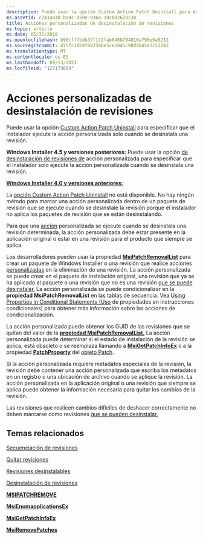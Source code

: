 ```yaml
---
description: Puede usar la opción Custom Action Patch Uninstall para especificar que el instalador ejecute la acción personalizada solo cuando se desinstala una revisión.
ms.assetid: c741aa40-ba4c-459e-936a-19c002620c30
title: Acciones personalizadas de desinstalación de revisiones
ms.topic: article
ms.date: 05/31/2018
ms.openlocfilehash: b90cfffbdb37f1f2fab046b794010a790e9a5212
ms.sourcegitcommit: d75fc10b9f0825bbe5ce5045c90d4045e3c53243
ms.translationtype: MT
ms.contentlocale: es-ES
ms.lasthandoff: 09/13/2021
ms.locfileid: "127173669"
---
```

# <a name="patch-uninstall-custom-actions"></a>Acciones personalizadas de desinstalación de revisiones

Puede usar la opción [Custom Action Patch Uninstall](custom-action-patch-uninstall-option.md) para especificar que el instalador ejecute la acción personalizada solo cuando se desinstala una revisión.

**Windows Installer 4.5 y versiones posteriores:** Puede usar la opción [de desinstalación de revisiones de](custom-action-patch-uninstall-option.md) acción personalizada para especificar que el instalador solo ejecute la acción personalizada cuando se desinstala una revisión.

**[Windows Installer 4.0 y versiones anteriores:](not-supported-in-windows-installer-4-0.md)**

La [opción Custom Action Patch Uninstall](custom-action-patch-uninstall-option.md) no está disponible. No hay ningún método [](custom-actions.md) para marcar una acción personalizada dentro de un paquete de revisión que se ejecute cuando se desinstale la revisión porque el instalador no aplica los paquetes de revisión que se están desinstalando.

Para que una [acción](custom-actions.md) personalizada se ejecute cuando se desinstala una revisión determinada, la acción personalizada debe estar presente en la aplicación original o estar en una revisión para el producto que siempre se aplica.

Los desarrolladores pueden usar la propiedad [**MsiPatchRemovalList**](msipatchremovallist.md) para crear un paquete de Windows Installer o una revisión que realice acciones [personalizadas](custom-actions.md) en la eliminación de una revisión. La acción personalizada se puede crear en el paquete de instalación original, una revisión que ya se ha aplicado al paquete o una revisión que no es una revisión [que se puede desinstalar.](uninstallable-patches.md) La acción personalizada se puede condicionalizar en la **propiedad MsiPatchRemovalList** en las tablas de secuencia. Vea [Using Properties in Conditional Statements (Uso](using-properties-in-conditional-statements.md) de propiedades en instrucciones condicionales) para obtener más información sobre las acciones de condicionalización.

La acción personalizada puede obtener los GUID de las revisiones que se quitan del valor de la [**propiedad MsiPatchRemovalList.**](msipatchremovallist.md) La acción personalizada puede determinar si el estado de instalación de la revisión se aplica, está obsoleto o se reemplaza llamando a [**MsiGetPatchInfoEx**](/windows/desktop/api/Msi/nf-msi-msigetpatchinfoexa) o a la propiedad [**PatchProperty**](patch-patchproperty.md) del [objeto Patch](patch-object.md).

Si la acción personalizada requiere metadatos especiales de la revisión, la revisión debe contener una acción personalizada que escriba los metadatos en un registro o una ubicación de archivo cuando se aplique la revisión. La acción personalizada en la aplicación original o una revisión que siempre se aplica puede obtener la información necesaria para quitar los cambios de la revisión.

Las revisiones que realicen cambios difíciles de deshacer correctamente no deben marcarse como revisiones [que se pueden desinstalar.](uninstallable-patches.md)

## <a name="related-topics"></a>Temas relacionados

<dl> <dt>

[Secuenciación de revisiones](sequencing-patches.md)
</dt> <dt>

[Quitar revisiones](removing-patches.md)
</dt> <dt>

[Revisiones desinstalables](uninstallable-patches.md)
</dt> <dt>

[Desinstalación de revisiones](uninstalling-patches.md)
</dt> <dt>

[**MSIPATCHREMOVE**](msipatchremove.md)
</dt> <dt>

[**MsiEnumapplicationsEx**](/windows/desktop/api/Msi/nf-msi-msienumproductsexa)
</dt> <dt>

[**MsiGetPatchInfoEx**](/windows/desktop/api/Msi/nf-msi-msigetpatchinfoexa)
</dt> <dt>

[**MsiRemovePatches**](/windows/desktop/api/Msi/nf-msi-msiremovepatchesa)
</dt> </dl>

 

 



